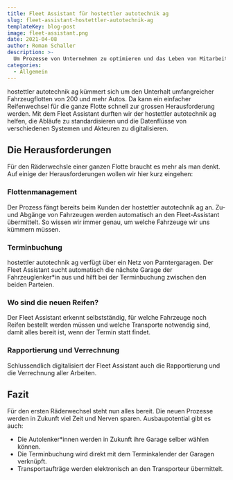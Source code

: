 ```yaml
---
title: Fleet Assistant für hostettler autotechnik ag
slug: fleet-assistant-hostettler-autotechnik-ag
templateKey: blog-post
image: fleet-assistant.png
date: 2021-04-08
author: Roman Schaller
description: >-
  Um Prozesse von Unternehmen zu optimieren und das Leben von Mitarbeiter*innen zu vereinfachen sind wir als Apptiva AG angetreten. Für die hostettler autotechnik ag durften wir genau das einmal mehr tun.
categories:
  - Allgemein
---
```


hostettler autotechnik ag kümmert sich um den Unterhalt umfangreicher Fahrzeugflotten von 200 und mehr Autos. Da kann ein einfacher Reifenwechsel für die ganze Flotte schnell zur grossen Herausforderung werden. Mit dem Fleet Assistant durften wir der hostettler autotechnik ag
helfen, die Abläufe zu standardisieren und die Datenflüsse von verschiedenen Systemen und Akteuren zu digitalisieren.

## Die Herausforderungen
Für den Räderwechsle einer ganzen Flotte braucht es mehr als man denkt. Auf einige der Herausforderungen wollen wir hier kurz eingehen:

### Flottenmanagement
Der Prozess fängt bereits beim Kunden der hostettler autotechnik ag an. Zu- und Abgänge von Fahrzeugen werden automatisch an den Fleet-Assistant übermittelt. So wissen wir immer genau, um welche Fahrzeuge wir uns kümmern müssen.

### Terminbuchung
hostettler autotechnik ag verfügt über ein Netz von Parntergaragen. Der Fleet Assistant sucht automatisch die nächste Garage der Fahrzeuglenker*in aus und hilft bei der Terminbuchung zwischen den beiden Parteien.

### Wo sind die neuen Reifen?
Der Fleet Assistant erkennt selbstständig, für welche Fahrzeuge noch Reifen bestellt werden müssen und welche Transporte notwendig sind, damit alles bereit ist, wenn der Termin statt findet.

### Rapportierung und Verrechnung
Schlussendlich digitalisiert der Fleet Assistant auch die Rapportierung und die Verrechnung aller Arbeiten.

## Fazit
Für den ersten Räderwechsel steht nun alles bereit. Die neuen Prozesse werden in Zukunft viel Zeit und Nerven sparen. Ausbaupotential gibt es auch: 

- Die Autolenker*innen werden in Zukunft ihre Garage selber wählen können.
- Die Terminbuchung wird direkt mit dem Terminkalender der Garagen verknüpft.
- Transportaufträge werden elektronisch an den Transporteur übermittelt.
